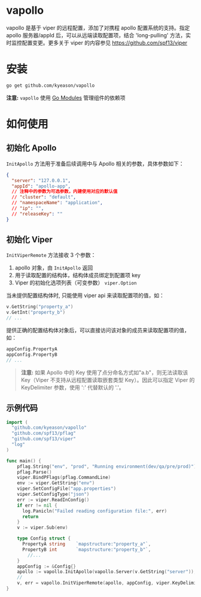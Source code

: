 # vapollo
vapollo 是基于 viper 的远程配置，添加了对携程 apollo 配置系统的支持。指定 apollo 服务器/appId 后，可以从远端读取配置项，结合 'long-pulling' 方法，实时监控配置变更。更多关于 viper 的内容参见 https://github.com/spf13/viper

# 安装

```sh
go get github.com/kyeason/vapollo
```

**注意:** `vapollo` 使用 [Go Modules](https://github.com/golang/go/wiki/Modules) 管理组件的依赖项

# 如何使用

## 初始化 Apollo

`InitApollo` 方法用于准备后续调用中与 Apollo 相关的参数，具体参数如下：

```json
{
  "server": "127.0.0.1",
  "appId": "apollo-app",
  // 注释中的参数为可选参数，内建使用对应的默认值
  // "cluster": "default",
  // "namespaceName": "application",
  // "ip": "",
  // "releaseKey": ""
}
```

## 初始化 Viper

`InitViperRemote` 方法接收 3 个参数：

1. apollo 对象，由 `InitApollo` 返回
2. 用于读取配置的结构体，结构体成员绑定到配置项 key
3. Viper 的初始化选项列表（可变参数） `viper.Option`

当未提供配置结构体时, 只能使用 viper api 来读取配置项的值，如：

```go
v.GetString("property_a")
v.GetInt("property_b")
// ...
```

提供正确的配置结构体对象后，可以直接访问该对象的成员来读取配置项的值，如：

```go
appConfig.PropertyA
appConfig.PropertyB
// ...
```

> **注意:**  如果 Apollo 中的 Key 使用了点分命名方式如"a.b"，则无法读取该 Key（Viper 不支持从远程配置读取嵌套类型 Key）。因此可以指定 Viper 的 KeyDelimiter 参数，使用 ':' 代替默认的 '.'。

## 示例代码

```go
import (
  "github.com/kyeason/vapollo"
  "github.com/spf13/pflag"
  "github.com/spf13/viper"
  "log"
)

func main() {
    pflag.String("env", "prod", "Running environment(dev/qa/pre/prod)")
    pflag.Parse()
    viper.BindPFlags(pflag.CommandLine)
    env := viper.GetString("env")
    viper.SetConfigFile("app.properties")
    viper.SetConfigType("json")
    err := viper.ReadInConfig()
    if err != nil {
      log.Panicln("Failed reading configuration file:", err)
      return
    }
    v := viper.Sub(env)

    type Config struct {
      PropertyA string    `mapstructure:"property_a"`,
      PropertyB int       `mapstructure:"property_b"`,
        //...
    }
    appConfig := &Config{}
    apollo := vapollo.InitApollo(vapollo.Server(v.GetString("server")),vapollo.AppId(v.GetString("appId")))
    //
    v, err = vapollo.InitViperRemote(apollo, appConfig, viper.KeyDelimiter(":"))
}
```



